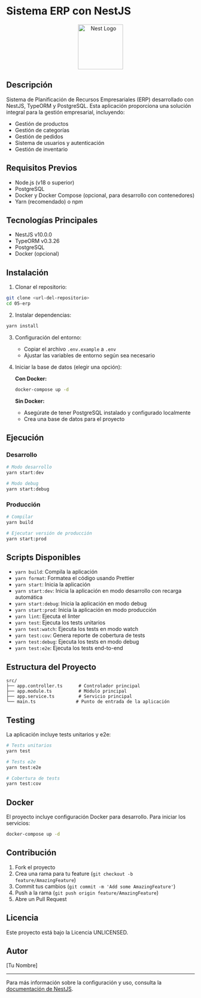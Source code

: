 # Sistema ERP con NestJS

<p align="center">
  <a href="http://nestjs.com/" target="blank"><img src="https://nestjs.com/img/logo-small.svg" width="120" alt="Nest Logo" /></a>
</p>

## Descripción

Sistema de Planificación de Recursos Empresariales (ERP) desarrollado con NestJS, TypeORM y PostgreSQL. Esta aplicación proporciona una solución integral para la gestión empresarial, incluyendo:

- Gestión de productos
- Gestión de categorías
- Gestión de pedidos
- Sistema de usuarios y autenticación
- Gestión de inventario

## Requisitos Previos

- Node.js (v18 o superior)
- PostgreSQL
- Docker y Docker Compose (opcional, para desarrollo con contenedores)
- Yarn (recomendado) o npm

## Tecnologías Principales

- NestJS v10.0.0
- TypeORM v0.3.26
- PostgreSQL 
- Docker (opcional)

## Instalación

1. Clonar el repositorio:
```bash
git clone <url-del-repositorio>
cd 05-erp
```

2. Instalar dependencias:
```bash
yarn install
```

3. Configuración del entorno:
   - Copiar el archivo `.env.example` a `.env`
   - Ajustar las variables de entorno según sea necesario

4. Iniciar la base de datos (elegir una opción):

   **Con Docker:**
   ```bash
   docker-compose up -d
   ```

   **Sin Docker:**
   - Asegúrate de tener PostgreSQL instalado y configurado localmente
   - Crea una base de datos para el proyecto

## Ejecución

### Desarrollo
```bash
# Modo desarrollo
yarn start:dev

# Modo debug
yarn start:debug
```

### Producción
```bash
# Compilar
yarn build

# Ejecutar versión de producción
yarn start:prod
```

## Scripts Disponibles

- `yarn build`: Compila la aplicación
- `yarn format`: Formatea el código usando Prettier
- `yarn start`: Inicia la aplicación
- `yarn start:dev`: Inicia la aplicación en modo desarrollo con recarga automática
- `yarn start:debug`: Inicia la aplicación en modo debug
- `yarn start:prod`: Inicia la aplicación en modo producción
- `yarn lint`: Ejecuta el linter
- `yarn test`: Ejecuta los tests unitarios
- `yarn test:watch`: Ejecuta los tests en modo watch
- `yarn test:cov`: Genera reporte de cobertura de tests
- `yarn test:debug`: Ejecuta los tests en modo debug
- `yarn test:e2e`: Ejecuta los tests end-to-end

## Estructura del Proyecto

```
src/
├── app.controller.ts      # Controlador principal
├── app.module.ts          # Módulo principal
├── app.service.ts         # Servicio principal
└── main.ts               # Punto de entrada de la aplicación
```

## Testing

La aplicación incluye tests unitarios y e2e:

```bash
# Tests unitarios
yarn test

# Tests e2e
yarn test:e2e

# Cobertura de tests
yarn test:cov
```

## Docker

El proyecto incluye configuración Docker para desarrollo. Para iniciar los servicios:

```bash
docker-compose up -d
```

## Contribución

1. Fork el proyecto
2. Crea una rama para tu feature (`git checkout -b feature/AmazingFeature`)
3. Commit tus cambios (`git commit -m 'Add some AmazingFeature'`)
4. Push a la rama (`git push origin feature/AmazingFeature`)
5. Abre un Pull Request

## Licencia

Este proyecto está bajo la Licencia UNLICENSED. 

## Autor

[Tu Nombre]

---

Para más información sobre la configuración y uso, consulta la [documentación de NestJS](https://docs.nestjs.com/).
